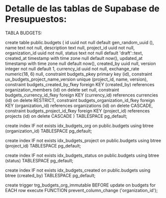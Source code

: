 # Detalle de las tablas de Supabase de Presupuestos:

TABLA BUDGETS:

create table public.budgets (
  id uuid not null default gen_random_uuid (),
  name text not null,
  description text null,
  project_id uuid not null,
  organization_id uuid not null,
  status text not null default 'draft'::text,
  created_at timestamp with time zone null default now(),
  updated_at timestamp with time zone null default now(),
  created_by uuid null,
  version integer not null default 1,
  currency_id uuid not null,
  exchange_rate numeric(18, 6) null,
  constraint budgets_pkey primary key (id),
  constraint ux_budgets_project_name_version unique (project_id, name, version),
  constraint budgets_created_by_fkey foreign KEY (created_by) references organization_members (id) on delete set null,
  constraint budgets_currency_id_fkey foreign KEY (currency_id) references currencies (id) on delete RESTRICT,
  constraint budgets_organization_id_fkey foreign KEY (organization_id) references organizations (id) on delete CASCADE,
  constraint budgets_project_id_fkey foreign KEY (project_id) references projects (id) on delete CASCADE
) TABLESPACE pg_default;

create index IF not exists idx_budgets_org on public.budgets using btree (organization_id) TABLESPACE pg_default;

create index IF not exists idx_budgets_project on public.budgets using btree (project_id) TABLESPACE pg_default;

create index IF not exists idx_budgets_status on public.budgets using btree (status) TABLESPACE pg_default;

create index IF not exists idx_budgets_created on public.budgets using btree (created_by) TABLESPACE pg_default;

create trigger trg_budgets_org_immutable BEFORE
update on budgets for EACH row
execute FUNCTION prevent_column_change ('organization_id');